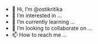 - 👋 Hi, I’m @ostikritika
- 👀 I’m interested in ...
- 🌱 I’m currently learning ...
- 💞️ I’m looking to collaborate on ...
- 📫 How to reach me ...

<!---
ostikritika/ostikritika is a ✨ special ✨ repository because its `README.md` (this file) appears on your GitHub profile.
You can click the Preview link to take a look at your changes.
--->
